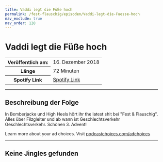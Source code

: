 ```yaml
---
title: Vaddi legt die Füße hoch
permalink: /fest-flauschig/episoden/Vaddi-legt-die-Fuesse-hoch
nav_exclude: true
nav_order: 128
---
```


# Vaddi legt die Füße hoch
<table class="resp-table dcf-table dcf-table-responsive dcf-table-bordered dcf-table-striped dcf-w-100%">
                    <tbody>
                        <tr>
                            <th scope="row">Veröffentlich am:</th>
                            <td data-label="Veröffentlich am:">16. Dezember 2018</td>
                        </tr>
                        <tr>
                            <th scope="row">Länge </th>
                            <td data-label="Länge ">72 Minuten</td>
                        </tr><tr>
                                <th scope="row">Spotify Link</th>
                                <td data-label="Spotify Link"><a href="https://open.spotify.com/episode/1eHuib0idyjecZbSjhKlnk">Spotify Link</a></td>
                            </tr></tbody>
                </table>

***

## Beschreibung der Folge

<div>
In Bomberjacke und High Heels hört ihr the latest shit bei "Fest &amp; Flauschig". Alles über Filzgleiter und ab wann ist Geschlechtsverkehr Geschlechtsverkehr. Schönen 3. Advent!<p> </p><p>Learn more about your ad choices. Visit <a href="https://podcastchoices.com/adchoices">podcastchoices.com/adchoices</a></p>  
</div>

***

## Keine Jingles gefunden
